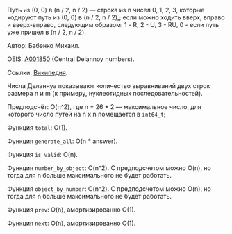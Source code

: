 ﻿Путь из (0, 0) в (n / 2, n / 2) &mdash;
строка из n чисел 0, 1, 2, 3, которые кодируют путь из (0, 0) в (n / 2, n / 2),;
если можно ходить вверх, вправо и вверх-вправо, следующим образом: 1 - R, 2 - U, 3 - RU, 0 - если путь уже пришел в (n / 2, n / 2).

Автор: Бабенко Михаил.

OEIS: [A001850](https://oeis.org/A001850) (Central Delannoy numbers).

Ссылки:
[Википедия](https://en.wikipedia.org/wiki/Delannoy_number).

Числа Деланнуа показывают количество выравниваний двух строк размера n и m (к примеру, нуклеотидных последовательностей).

Предподсчёт: O(n^2), где n = 26 * 2 &mdash; максимальное число,
для которого число путей на n x n помещается в `int64_t`;

Функция `total`: O(1).

Функция `generate_all`: O(n * answer).

Функция `is_valid`: O(n).

Функция `number_by_object`: O(n^2). С предподсчетом можно O(n), но тогда для n больше максимального не будет работать.

Функция `object_by_number`: O(n^2). С предподсчетом можно O(n), но тогда для n больше максимального не будет работать.

Функция `prev`: O(n), амортизированно O(1).

Функция `next`: O(n), амортизированно O(1).
